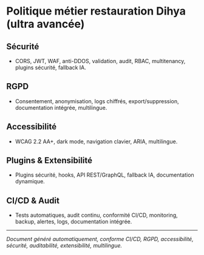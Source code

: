 # Politique métier restauration Dihya (ultra avancée)

## Sécurité
- CORS, JWT, WAF, anti-DDOS, validation, audit, RBAC, multitenancy, plugins sécurité, fallback IA.

## RGPD
- Consentement, anonymisation, logs chiffrés, export/suppression, documentation intégrée, multilingue.

## Accessibilité
- WCAG 2.2 AA+, dark mode, navigation clavier, ARIA, multilingue.

## Plugins & Extensibilité
- Plugins sécurité, hooks, API REST/GraphQL, fallback IA, documentation dynamique.

## CI/CD & Audit
- Tests automatiques, audit continu, conformité CI/CD, monitoring, backup, alertes, logs, documentation intégrée.

---

*Document généré automatiquement, conforme CI/CD, RGPD, accessibilité, sécurité, auditabilité, extensibilité, multilingue.*
